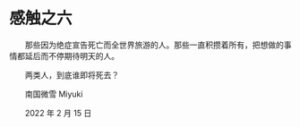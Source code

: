 # 感触之六

　　那些因为绝症宣告死亡而全世界旅游的人。那些一直积攒着所有，把想做的事情都延后而不停期待明天的人。

　　两类人，到底谁即将死去？



　　南国微雪 Miyuki

　　2022 年 2 月 15 日

